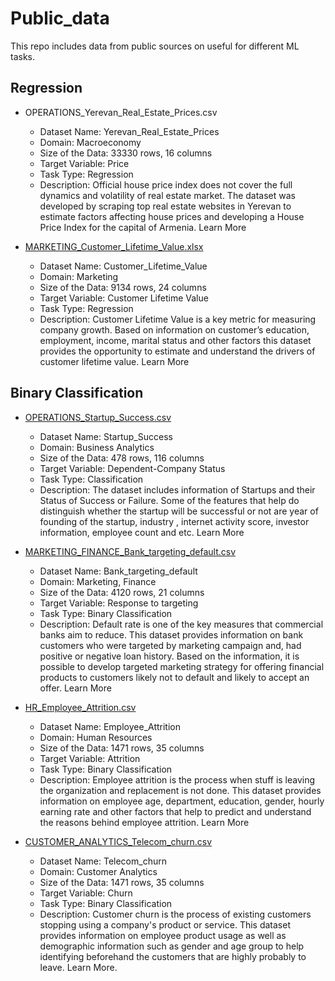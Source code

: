 # Public_data
This repo includes data from public sources on useful for different ML tasks.

## Regression
- OPERATIONS_Yerevan_Real_Estate_Prices.csv
  - Dataset Name: Yerevan_Real_Estate_Prices
  - Domain: Macroeconomy
  - Size of the Data: 33330 rows, 16 columns
  - Target Variable: Price
  - Task Type: Regression
  - Description: Official house price index does not cover the full dynamics and volatility of real estate market. The dataset was developed by scraping top real estate websites in Yerevan to estimate factors affecting house prices and developing a House Price Index for the capital of Armenia. Learn More

- [MARKETING_Customer_Lifetime_Value.xlsx](https://www.kaggle.com/ranja7/vehicle-insurance-customer-data)
  - Dataset Name: Customer_Lifetime_Value
  - Domain: Marketing
  - Size of the Data: 9134 rows, 24 columns
  - Target Variable: Customer Lifetime Value
  - Task Type: Regression
  - Description: Customer Lifetime Value is a key metric for measuring company growth. Based on information on customer’s education, employment, income, marital status and other factors this dataset provides the opportunity to estimate and understand the drivers of customer lifetime value. Learn More


## Binary Classification
- [OPERATIONS_Startup_Success.csv](https://www.kaggle.com/ajaygorkar/startup-analysis)
  - Dataset Name: Startup_Success
  - Domain: Business Analytics
  - Size of the Data: 478 rows, 116 columns
  - Target Variable: Dependent-Company Status
  - Task Type: Classification
  - Description: The dataset includes information of Startups and their Status of Success or Failure. Some of the features that help do distinguish whether the startup will be successful or not are year of founding of the startup, industry , internet activity score, investor information, employee count and etc. Learn More

- [MARKETING_FINANCE_Bank_targeting_default.csv](https://archive.ics.uci.edu/ml/datasets/Bank+Marketing)
  - Dataset Name: Bank_targeting_default
  - Domain: Marketing, Finance
  - Size of the Data: 4120 rows, 21 columns
  - Target Variable: Response to targeting
  - Task Type: Binary Classification
  - Description: Default rate is one of the key measures that commercial banks aim to reduce. This dataset provides information on bank customers who were targeted by marketing campaign and, had positive or negative loan history. Based on the information, it is possible to develop targeted marketing strategy for offering financial products to customers likely not to default and likely to accept an offer. Learn More

- [HR_Employee_Attrition.csv](https://www.kaggle.com/pavansubhasht/ibm-hr-analytics-attrition-dataset)
  - Dataset Name: Employee_Attrition
  - Domain: Human Resources
  - Size of the Data: 1471 rows, 35 columns
  - Target Variable: Attrition
  - Task Type: Binary Classification
  - Description: Employee attrition is the process when stuff is leaving the organization and replacement is not done. This dataset provides information on employee age, department, education, gender, hourly earning rate and other factors that help to predict and understand the reasons behind employee attrition.  Learn More

- [CUSTOMER_ANALYTICS_Telecom_churn.csv](https://www.kaggle.com/blastchar/telco-customer-churn/data)
  - Dataset Name: Telecom_churn
  - Domain: Customer Analytics
  - Size of the Data: 1471 rows, 35 columns
  - Target Variable: Churn
  - Task Type: Binary Classification
  - Description: Customer churn is the process of existing customers stopping using a company's product or service. This dataset provides information on employee product usage as well as demographic information such as gender and age group to help identifying beforehand the customers that are highly probably to leave. Learn More.
